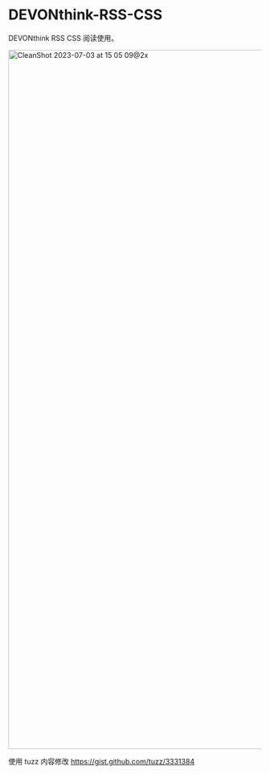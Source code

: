 # DEVONthink-RSS-CSS
DEVONthink RSS CSS 阅读使用。

<img width="1392" alt="CleanShot 2023-07-03 at 15 05 09@2x" src="https://github.com/yizhimuzhuozi/DEVONthink-RSS-CSS/assets/31234254/e6bb717b-32b9-4331-ac3e-0bc2ec298726">


使用 tuzz 内容修改
https://gist.github.com/tuzz/3331384
